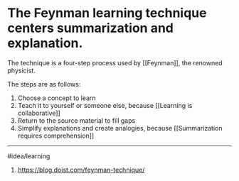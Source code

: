 # The Feynman learning technique centers summarization and explanation.
The technique is a four-step process used by [[Feynman]], the renowned physicist.

The steps are as follows:
1. Choose a concept to learn
2. Teach it to yourself or someone else, because [[Learning is collaborative]]
3. Return to the source material to fill gaps
4. Simplify explanations and create analogies, because [[Summarization requires comprehension]]

---
#idea/learning 

1. https://blog.doist.com/feynman-technique/
